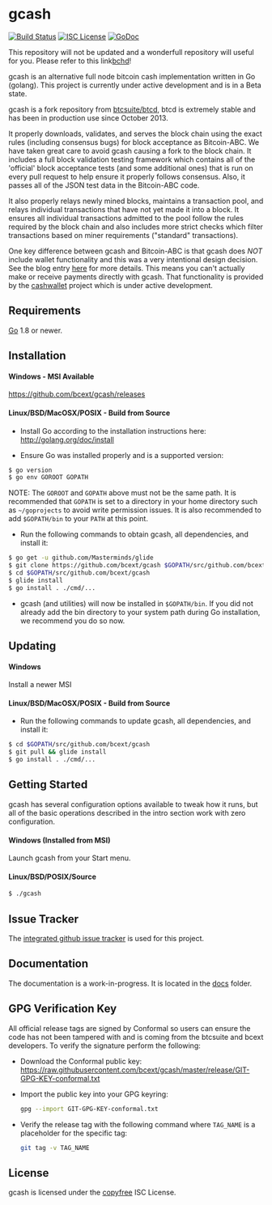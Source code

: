 gcash
====

[![Build Status](https://travis-ci.org/bcext/gcash.png?branch=master)](https://travis-ci.org/bcext/gcash)
[![ISC License](http://img.shields.io/badge/license-ISC-blue.svg)](http://copyfree.org)
[![GoDoc](https://img.shields.io/badge/godoc-reference-blue.svg)](http://godoc.org/github.com/bcext/gcash)

This repository will not be updated and a wonderfull repository will useful for you. Please refer to this link[bchd](https://github.com/gcash/bchd)!

gcash is an alternative full node bitcoin cash implementation written in Go (golang). This project
is currently under active development and is in a Beta state.

gcash is a fork repository from [btcsuite/btcd](https://github.com/btcsuite/btcd), btcd is extremely
stable and has been in production use since October 2013.

It properly downloads, validates, and serves the block chain using the exact
rules (including consensus bugs) for block acceptance as Bitcoin-ABC.  We have
taken great care to avoid gcash causing a fork to the block chain.  It includes a
full block validation testing framework which contains all of the 'official'
block acceptance tests (and some additional ones) that is run on every pull
request to help ensure it properly follows consensus.  Also, it passes all of
the JSON test data in the Bitcoin-ABC code.

It also properly relays newly mined blocks, maintains a transaction pool, and
relays individual transactions that have not yet made it into a block.  It
ensures all individual transactions admitted to the pool follow the rules
required by the block chain and also includes more strict checks which filter
transactions based on miner requirements ("standard" transactions).

One key difference between gcash and Bitcoin-ABC is that gcash does *NOT* include
wallet functionality and this was a very intentional design decision.  See the
blog entry [here](https://blog.conformal.com/btcd-not-your-moms-bitcoin-daemon)
for more details.  This means you can't actually make or receive payments
directly with gcash.  That functionality is provided by the [cashwallet](https://github.com/bcext/cashwallet) 
project which is under active development.

## Requirements

[Go](http://golang.org) 1.8 or newer.

## Installation

#### Windows - MSI Available

https://github.com/bcext/gcash/releases

#### Linux/BSD/MacOSX/POSIX - Build from Source

- Install Go according to the installation instructions here:
  http://golang.org/doc/install

- Ensure Go was installed properly and is a supported version:

```bash
$ go version
$ go env GOROOT GOPATH
```

NOTE: The `GOROOT` and `GOPATH` above must not be the same path.  It is
recommended that `GOPATH` is set to a directory in your home directory such as
`~/goprojects` to avoid write permission issues.  It is also recommended to add
`$GOPATH/bin` to your `PATH` at this point.

- Run the following commands to obtain gcash, all dependencies, and install it:

```bash
$ go get -u github.com/Masterminds/glide
$ git clone https://github.com/bcext/gcash $GOPATH/src/github.com/bcext/gcash
$ cd $GOPATH/src/github.com/bcext/gcash
$ glide install
$ go install . ./cmd/...
```

- gcash (and utilities) will now be installed in ```$GOPATH/bin```.  If you did
  not already add the bin directory to your system path during Go installation,
  we recommend you do so now.

## Updating

#### Windows

Install a newer MSI

#### Linux/BSD/MacOSX/POSIX - Build from Source

- Run the following commands to update gcash, all dependencies, and install it:

```bash
$ cd $GOPATH/src/github.com/bcext/gcash
$ git pull && glide install
$ go install . ./cmd/...
```

## Getting Started

gcash has several configuration options available to tweak how it runs, but all
of the basic operations described in the intro section work with zero
configuration.

#### Windows (Installed from MSI)

Launch gcash from your Start menu.

#### Linux/BSD/POSIX/Source

```bash
$ ./gcash
```

## Issue Tracker

The [integrated github issue tracker](https://github.com/bcext/gcash/issues)
is used for this project.

## Documentation

The documentation is a work-in-progress.  It is located in the [docs](https://github.com/bcext/gcash/tree/master/docs) folder.

## GPG Verification Key

All official release tags are signed by Conformal so users can ensure the code
has not been tampered with and is coming from the btcsuite and bcext developers.
To verify the signature perform the following:

- Download the Conformal public key:
  https://raw.githubusercontent.com/bcext/gcash/master/release/GIT-GPG-KEY-conformal.txt

- Import the public key into your GPG keyring:
  ```bash
  gpg --import GIT-GPG-KEY-conformal.txt
  ```

- Verify the release tag with the following command where `TAG_NAME` is a
  placeholder for the specific tag:
  ```bash
  git tag -v TAG_NAME
  ```

## License

gcash is licensed under the [copyfree](http://copyfree.org) ISC License.
